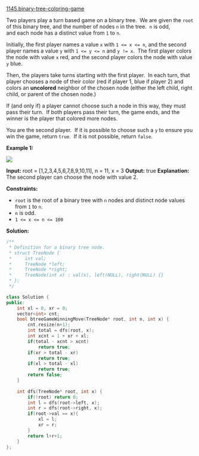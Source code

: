 [1145.binary-tree-coloring-game](https://leetcode.com/problems/binary-tree-coloring-game/)  

Two players play a turn based game on a binary tree.  We are given the `root` of this binary tree, and the number of nodes `n` in the tree.  `n` is odd, and each node has a distinct value from `1` to `n`.

Initially, the first player names a value `x` with `1 <= x <= n`, and the second player names a value `y` with `1 <= y <= n` and `y != x`.  The first player colors the node with value `x` red, and the second player colors the node with value `y` blue.

Then, the players take turns starting with the first player.  In each turn, that player chooses a node of their color (red if player 1, blue if player 2) and colors an **uncolored** neighbor of the chosen node (either the left child, right child, or parent of the chosen node.)

If (and only if) a player cannot choose such a node in this way, they must pass their turn.  If both players pass their turn, the game ends, and the winner is the player that colored more nodes.

You are the second player.  If it is possible to choose such a `y` to ensure you win the game, return `true`.  If it is not possible, return `false`.

**Example 1:**

![](https://assets.leetcode.com/uploads/2019/08/01/1480-binary-tree-coloring-game.png)

**Input:** root = \[1,2,3,4,5,6,7,8,9,10,11\], n = 11, x = 3
**Output:** true
**Explanation:** The second player can choose the node with value 2.

**Constraints:**

*   `root` is the root of a binary tree with `n` nodes and distinct node values from `1` to `n`.
*   `n` is odd.
*   `1 <= x <= n <= 100`  



**Solution:**  

```cpp
/**
 * Definition for a binary tree node.
 * struct TreeNode {
 *     int val;
 *     TreeNode *left;
 *     TreeNode *right;
 *     TreeNode(int x) : val(x), left(NULL), right(NULL) {}
 * };
 */

class Solution {
public:
    int xl = 0, xr = 0;
    vector<int> cnt;
    bool btreeGameWinningMove(TreeNode* root, int n, int x) {
        cnt.resize(n+1);
        int total = dfs(root, x);
        int xcnt = 1 + xr + xl;
        if(total - xcnt > xcnt)
            return true;
        if(xr > total - xr)
            return true;
        if(xl > total - xl)
            return true;
        return false;
    }
    
    int dfs(TreeNode* root, int x) {
        if(!root) return 0;
        int l = dfs(root->left, x);
        int r = dfs(root->right, x);
        if(root->val == x){
            xl = l;
            xr = r;
        }
        return l+r+1;
    }
};
```
      